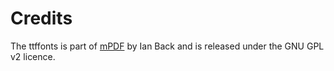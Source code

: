 # Credits #

The ttffonts is part of [mPDF](https://github.com/mpdf/mpdf)  by Ian Back and is released under the GNU GPL v2 licence.
